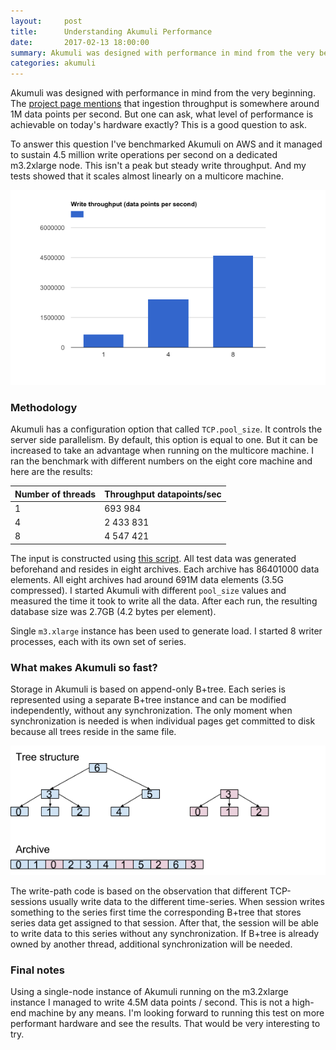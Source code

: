 ```yaml
---
layout:     post
title:      Understanding Akumuli Performance
date:       2017-02-13 18:00:00
summary: Akumuli was designed with performance in mind from the very beginning. The project page mentions that ingestion throughput is somewhere around 1M data points per second. But one can ask, what level of performance is achievable on today's hardware exactly? This is a good question to ask.
categories: akumuli
---
```


Akumuli was designed with performance in mind from the very beginning. The [project page mentions](https://github.com/akumuli/Akumuli) that ingestion throughput is somewhere around 1M data points per second. But one can ask, what level of performance is achievable on today's hardware exactly? This is a good question to ask.

To answer this question I've benchmarked Akumuli on AWS and it managed to sustain 4.5 million write operations per second on a dedicated m3.2xlarge node. This isn't a peak but steady write throughput. And my tests showed that it scales almost linearly on a multicore machine.

![Akumuli benchmark results on AWS m3.2xlarge instance](/images/benchmark_bar_plot.png)

### Methodology

Akumuli has a configuration option that called `TCP.pool_size`. It controls the server side parallelism. By default, this option is equal to one. But it can be increased to take an advantage when running on the multicore machine. I ran the benchmark with different numbers on the eight core machine and here are the results:

| Number of threads | Throughput datapoints/sec |
|-------------------|---------------------------|
|1                      | 693 984|
|4                      | 2 433 831|
|8                      | 4 547 421|

The input is constructed using [this script](https://github.com/akumuli/test_input_generator). All test data was generated beforehand and resides in eight archives. Each archive has 86401000 data elements. All eight archives had around 691M data elements (3.5G compressed).
I started Akumuli with different `pool_size` values and measured the time it took to write all the data. After each run, the resulting database size was 2.7GB (4.2 bytes per element).

Single `m3.xlarge` instance has been used to generate load. I started 8 writer processes, each with its own set of series.

### What makes Akumuli so fast?

Storage in Akumuli is based on append-only B+tree. Each series is represented using a separate B+tree instance and can be modified independently, without any synchronization. The only moment when synchronization is needed is when individual pages get committed to disk because all trees reside in the same file.

![B+tree mapping](/images/btree_schema.png)

The write-path code is based on the observation that different TCP-sessions usually write data to the different time-series. When session writes something to the series first time the corresponding B+tree that stores series data get assigned to that session. After that, the session will be able to write data to this series without any synchronization. If B+tree is already owned by another thread, additional synchronization will be needed. 

### Final notes

Using a single-node instance of Akumuli running on the m3.2xlarge instance I managed to write 4.5M data points / second. This is not a high-end machine by any means. I'm looking forward to running this test on more performant hardware and see the results. That would be very interesting to try.
